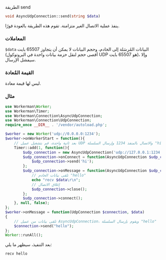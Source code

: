 الطريقة send

```php
void AsyncUdpConnection::send(string $data)
```
ينفذ عملية الاتصال الغير متزامنة. تقوم هذه الطريقة بالعودة فورًا.

### المعاملات
```$data```
البيانات المُرسَلة إلى الخادم، وحجم البيانات لا يمكن أن يتجاوز 65507 بايت (أقصى حجم لنقل حزمة بيانات واحدة في البروتوكول UDP هو 65507 بايت)، وإلا سيفشل الإرسال.

### القيمة المُعادة
ليس لها قيمة معادة.

### مثال

```php
use Workerman\Worker;
use Workerman\Timer;
use Workerman\Connection\AsyncUdpConnection;
use Workerman\Connection\UdpConnection;
require_once __DIR__ . '/vendor/autoload.php';

$worker = new Worker('udp://0.0.0.0:1234');
$worker->onWorkerStart = function(){
    // بعد ثانية واحدة، قم بتشغيل عميل UDP والاتصال بالمنفذ 1234 وإرسال السلسلة "hi"
    Timer::add(1, function(){
        $udp_connection = new AsyncUdpConnection('udp://127.0.0.1:1234');
        $udp_connection->onConnect = function(AsyncUdpConnection $udp_connection){
            $udp_connection->send('hi');
        };
        $udp_connection->onMessage = function(AsyncUdpConnection $udp_connection, $data){
            // تلقى بيانات الخادم "hello"
            echo "recv $data\r\n";
            // إغلاق الاتصال
            $udp_connection->close();
        };
        $udp_connection->connect();
    }, null, false);
};
$worker->onMessage = function(UdpConnection $connection, $data)
{
    // تلقى بيانات من عميل AsyncUdpConnection، ويقوم بإرسال السلسلة "hello"
    $connection->send("hello");
};
Worker::runAll();
```

بعد التنفيذ، سيظهر ما يلي:
```
recv hello
```
